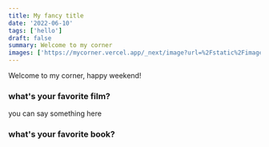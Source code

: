 ```yaml
---
title: My fancy title
date: '2022-06-10'
tags: ['hello']
draft: false
summary: Welcome to my corner
images: ['https://mycorner.vercel.app/_next/image?url=%2Fstatic%2Fimages%2Focean.jpeg&w=3840&q=75']
---
```


Welcome to my corner, happy weekend!

### what's your favorite film?

you can say something here


### what's your favorite book?
